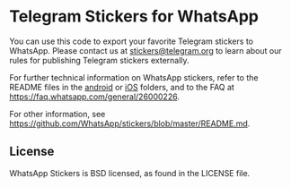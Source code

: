 # Telegram Stickers for WhatsApp

You can use this code to export your favorite Telegram stickers to WhatsApp. Please contact us at stickers@telegram.org to learn about our rules for publishing Telegram stickers externally.

For further technical information on WhatsApp stickers, refer to the README files in the [android](https://github.com/grishka/stickers/tree/master/android) or [iOS](https://github.com/grishka/stickers/tree/master/iOS) folders, and to the FAQ at https://faq.whatsapp.com/general/26000226.

For other information, see https://github.com/WhatsApp/stickers/blob/master/README.md.

## License
WhatsApp Stickers is BSD licensed, as found in the LICENSE file.